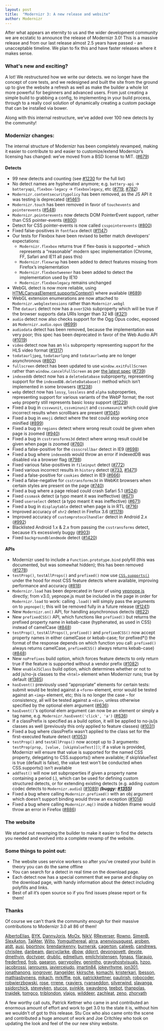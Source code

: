 ```yaml
---
layout: post
title:  "Modernizr 3: A new release and website"
author: Modernizr
---
```


After what appears an eternity to us and the wider development community we are ecstatic to announce the release of Modernizr 3.0! This is a massive release and from our last release almost 2.5 years have passed - an unacceptable timeline. We plan to fix this and have faster releases where it makes sense.

### What's new and exciting?

A lot! We restructured how we write our detects. we no longer have the concept of core tests, and we redesigned and built the site from the ground up to give the website a refresh as well as make the builder a whole lot more powerful for beginners and advanced users. From just creating a simple build to grabbing a config, to implementing in your build process, through to a really cool solution of dynamically creating a custom package that can be installed via bower.

Along with this internal restructure, we’ve added over 100 new detects by the community!

### Modernizr changes:

The internal structure of Modernizr has been completely revamped, making it easier to contribute to and easier to customize/extend
Modernizr’s licensing has changed: we’ve moved from a BSD license to MIT. ([#679](https://github.com/Modernizr/Modernizr/issues/679))

#### Detects

* 99 new detects and counting (see [#1230](https://github.com/Modernizr/Modernizr/issues/1230) for the full list)
* No detect names are hyphenated anymore; e.g. `battery-api` → `batteryapi`, `flexbox-legacy` → `flexboxlegacy`, etc ([#719](https://github.com/Modernizr/Modernizr/issues/719), [#782](https://github.com/Modernizr/Modernizr/issues/782))
* `Modernizr.contentsecuritypolicy` has been removed, as the JS API it was testing is deprecated ([#1461](https://github.com/Modernizr/Modernizr/issues/1461))
* `Modernizr.touch` has been removed in favor of `touchevents` and `pointerevents` ([#548](https://github.com/Modernizr/Modernizr/issues/548))
* `Modernizr.pointerevents` now detects DOM PointerEvent support, rather than CSS pointer-events ([#800](https://github.com/Modernizr/Modernizr/issues/800))
* Detect for CSS pointer-events is now called `csspointerevents` ([#800](https://github.com/Modernizr/Modernizr/issues/800))
* Fixed false-positives in `fontface` detect ([#1147](https://github.com/Modernizr/Modernizr/issues/1147))
* Our tests for Flexbox have been revised to better match developers’ expectations:
  * `Modernizr.flexbox` returns true if flex-basis is supported – which represents a “reasonable” modern spec implementation (Chrome, FF, Safari and IE11 all pass this)
  * `Modernizr.flexwrap` has been added to detect features missing from Firefox’s implementation
  * `Modernizr.flexboxtweener` has been added to detect the implementation used by IE10
  * `Modernizr.flexboxlegacy` remains unchanged
* WebGL detect is now more reliable, using [HTMLCanvasElement.supportsContext()](http://www.w3.org/TR/2013/WD-html51-20130528/embedded-content-0.html#dom-canvas-supportscontext) where available ([#689](https://github.com/Modernizr/Modernizr/issues/689))
* WebGL extension enumerations are now attached to `Modernizr.webglextensions` rather than `Modernizr.webgl`
* The `datauri` detect now has a `over32kb` subproperty which will be true if the browser supports data URIs longer than 32 kB ([#321](https://github.com/Modernizr/Modernizr/issues/321))
* `audio` detect now also checks support for the Ogg Opus codec, exposed as `Modernizr.audio.opus` ([#699](https://github.com/Modernizr/Modernizr/issues/699))
* `audiodata` detect has been removed, because the implementation was very poor; this spec has been deprecated in favor of the Web Audio API ([#1019](https://github.com/Modernizr/Modernizr/issues/1019))
* `video` detect now has an `hls` subproperty representing support for the HLS video format ([#1317](https://github.com/Modernizr/Modernizr/issues/1317))
* `todataurljpeg`, `todataurlpng` and `todataurlwebp` are no longer asynchronous ([#802](https://github.com/Modernizr/Modernizr/issues/802))
* `fullscreen` detect has been updated to use `window.exitFullScreen` rather than `window.cancelFullScreen` as per [the latest spec](http://www.w3.org/TR/fullscreen/) ([#739](https://github.com/Modernizr/Modernizr/issues/739))
* `indexeddb` detect now has a `deletedatabase` subproperty, representing support for the `indexedDB.deleteDatabase()` method which isn’t implemented in some browsers ([#1238](https://github.com/Modernizr/Modernizr/issues/1238))
* `webp` detect now has `lossy`, `lossless` and `alpha` subproperties, representing support for various variants of the WebP format; the root `webp` property still represents basic lossy support ([#1229](https://github.com/Modernizr/Modernizr/issues/1229))
* Fixed a bug in `cssvwunit`, `cssvminunit` and `cssvmaxunit` which could give incorrect results when scrollbars are present ([#1045](https://github.com/Modernizr/Modernizr/issues/1045))
* Fixed a bug in `emoji` detect where the test could stop working once minified ([#899](https://github.com/Modernizr/Modernizr/issues/899))
* Fixed a bug in `regions` detect where wrong result could be given when page is zoomed ([#940](https://github.com/Modernizr/Modernizr/issues/940))
* Fixed a bug in `csstransforms3d` detect where wrong result could be given when page is zoomed ([#760](https://github.com/Modernizr/Modernizr/issues/760))
* Fixed a false-positive for the `cssscrollbar` detect in IE9 ([#698](https://github.com/Modernizr/Modernizr/issues/698))
* Fixed a bug where `indexeddb` would throw an error if indexedDB was disabled via a browser flag ([#798](https://github.com/Modernizr/Modernizr/issues/798))
* Fixed various false-positives in `fileinput` detect ([#772](https://github.com/Modernizr/Modernizr/issues/772))
* Fixed various incorrect results in `history` detect ([#733](https://github.com/Modernizr/Modernizr/issues/733), [#1471](https://github.com/Modernizr/Modernizr/issues/1471))
* Fixed a false-positive for `cookies` detect in IE9 ([#666](https://github.com/Modernizr/Modernizr/issues/666))
* Fixed a false-negative for `csstransforms3d` in WebKit browsers when certain styles are present on the page ([#740](https://github.com/Modernizr/Modernizr/issues/740))
* Fixed a bug where a page reload could crash Safari 5.1 ([#524](https://github.com/Modernizr/Modernizr/issues/524))
* Fixed `cssmask` detect (a typo meant it was ineffective) ([#671](https://github.com/Modernizr/Modernizr/issues/671))
* Fixed `userselect` detect (a typo meant it was ineffective) ([#671](https://github.com/Modernizr/Modernizr/issues/671))
* Fixed a bug in `displaytable` detect when page is in RTL ([#716](https://github.com/Modernizr/Modernizr/issues/716))
* Improved accuracy of `xhr2` detect in Firefox 3.6 ([#1178](https://github.com/Modernizr/Modernizr/issues/1178))
* Improved accuracy of `customprotocolhandler` detect in Android 2.x ([#992](https://github.com/Modernizr/Modernizr/issues/992))
* Blacklisted Android 1.x & 2.x from passing the `csstransforms` detect, because it’s excessively buggy ([#903](https://github.com/Modernizr/Modernizr/issues/903))
* Fixed `backgroundblendmode` detect ([#1420](https://github.com/Modernizr/Modernizr/issues/1420))

#### APIs

* Modernizr used to include a `Function.prototype.bind` polyfill (this was documented, but was somewhat hidden); this has been removed ([#1278](https://github.com/Modernizr/Modernizr/issues/1278))
* `testProp()`, `testAllProps()` and `prefixed()` now use [`CSS.supports()`](https://developer.mozilla.org/en-US/docs/Web/API/CSS.supports) under the hood for most CSS feature detects where available, improving performance and accuracy ([#818](https://github.com/Modernizr/Modernizr/issues/818))
* `Modernizr.load` has been deprecated in favor of using [yepnope.js](http://yepnopejs.com/) directly; from v3.0, yepnope.js must be included in the page in order for `Modernizr.load` to work: calling `.load()` will simply pass the arguments on to `yepnope()`; this will be removed fully in a future release ([#1241](https://github.com/Modernizr/Modernizr/issues/1241))
* New `Modernizr.on()` API, for handling asynchronous detects ([#622](https://github.com/Modernizr/Modernizr/issues/622))
* New `prefixedCSS()` API, which functions like `prefixed()` but returns the prefixed property name in kebab-case (hyphenated, as used in CSS) instead of camelCase ([#848](https://github.com/Modernizr/Modernizr/issues/848))
* `testProp()`, `testAllProps()`, `prefixed()` and `prefixedCSS()` now accept property names in either camelCase or kebab-case; for prefixed*() the format of the response depends on which function you call: `prefixed()` always returns camelCase, `prefixedCSS()` always returns kebab-case) ([#848](https://github.com/Modernizr/Modernizr/issues/848))
* New `noPrefixes` build option, which forces feature detects to only return true if the feature is supported without a vendor prefix ([#1082](https://github.com/Modernizr/Modernizr/issues/1082))
* New `enableJSClass` build option, which determines whether or not to add js/no-js classes to the `<html>` element when Modernizr runs; true by default ([#1385](https://github.com/Modernizr/Modernizr/issues/1385))
* `hasEvent()` previously used “appropriate” elements for certain tests: submit would be tested against a `<form>` element, error would be tested against an `<img>` element, etc; this is no longer the case – for consistency, all will be tested against a `<div>`, unless otherwise specified by the optional elem argument ([#636](https://github.com/Modernizr/Modernizr/issues/636))
* `hasEvent()`'s optional elem argument can now be an element or simply a tag name, e.g. `Modernizr.hasEvent('click', 'a')` ([#636](https://github.com/Modernizr/Modernizr/issues/636))
* If a classPrefix is specified as a build option, it will be applied to no-js/js classes as well (previously this only applied to feature classes) ([#1031](https://github.com/Modernizr/Modernizr/issues/1031))
* Fixed a bug where classPrefix wasn’t applied to the class set for the first-executed feature detect ([#1053](https://github.com/Modernizr/Modernizr/issues/1053))
* `testProp()` and `testAllProps()` now accept up to 3 arguments: `testProp(prop, [value, [skipValueTest]])`; if a value is provided, Modernizr will ensure that value is supported for the named CSS property, delegating to CSS.supports() where available; if skipValueTest is true (default is false), the value test won’t be conducted when CSS.supports() isn’t available
* `addTest()` will now set subproperties if given a property name containing a period (.), which can be used for defining custom structured detects, or for extending existing detects (e.g. adding custom codec detects to `Modernizr.audio`) ([#1089](https://github.com/Modernizr/Modernizr/issues/1089)) ***(buggy: [#1355](https://github.com/Modernizr/Modernizr/issues/1355))***
* Fixed a bug where calling `Modernizr.prefixed()` with an obj argument which doesn’t support binding would throw an exception ([#1014](https://github.com/Modernizr/Modernizr/issues/1014))
* Fixed a bug where calling `Modernizr.mq()` inside a hidden iframe would throw an error in Firefox ([#886](https://github.com/Modernizr/Modernizr/issues/886))

### The website

We started out revamping the builder to make it easier to find the detects you needed and evolved into a complete revamp of the website.

### Some things to point out:

* The website uses service workers so after you’ve created your build in theory you can do the same offline
* You can search for a detect in real time on the download page.
* Each detect now has a special comment that we parse and display on the download page, with handy information about the detect including polyfills and links.
* Best of all it’s open source so if you find issues please report or fix them!

### Thanks

Of course we can't thank the community enough for their massive contributions to Modernizr 3.0 all 86 of them!

[AlbertoElias](https://github.com/AlbertoElias), [BYK](https://github.com/BYK), [DannyJoris](https://github.com/DannyJoris), [MoOx](https://github.com/MoOx), [NikV](https://github.com/NikV), [RReverser](https://github.com/RReverser), [Rowno](https://github.com/Rowno), [SimenB](https://github.com/SimenB), [SlexAxton](https://github.com/SlexAxton), [TalAter](https://github.com/TalAter), [Wilto](https://github.com/Wilto), [Yomguithereal](https://github.com/Yomguithereal), [alrra](https://github.com/alrra), [anenviousguest](https://github.com/anenviousguest), [aroben](https://github.com/aroben), [atdt](https://github.com/atdt), [ausi](https://github.com/ausi), [bportnoy](https://github.com/bportnoy), [brendankenny](https://github.com/brendankenny), [burnersk](https://github.com/burnersk), [cagerton](https://github.com/cagerton), [calweb](https://github.com/calweb), [candrews](https://github.com/candrews), [chrisjlee](https://github.com/chrisjlee), [danbeam](https://github.com/danbeam), [darcyclarke](https://github.com/darcyclarke), [dbow](https://github.com/dbow), [ddprrt](https://github.com/ddprrt), [devongovett](https://github.com/devongovett), [devote](https://github.com/devote), [dmethvin](https://github.com/dmethvin), [doctyper](https://github.com/doctyper), [drublic](https://github.com/drublic), [edmellum](https://github.com/edmellum), [emilchristensen](https://github.com/emilchristensen), [fgnass](https://github.com/fgnass), [filaraujo](https://github.com/filaraujo), [frederfred](https://github.com/frederfred), [frob](https://github.com/frob), [gaearon](https://github.com/gaearon), [garrypolley](https://github.com/garrypolley), [genintho](https://github.com/genintho), [grayghostvisuals](https://github.com/grayghostvisuals), [hzoo](https://github.com/hzoo), [jacobrossi](https://github.com/jacobrossi), [janroures](https://github.com/janroures), [javiercejudo](https://github.com/javiercejudo), [jmartin84](https://github.com/jmartin84), [jokeyrhyme](https://github.com/jokeyrhyme), [jon301](https://github.com/jon301), [jonathanong](https://github.com/jonathanong), [jongrover](https://github.com/jongrover), [jtangelder](https://github.com/jtangelder), [kkirsche](https://github.com/kkirsche), [komachi](https://github.com/komachi), [kristerkari](https://github.com/kristerkari), [lbesson](https://github.com/lbesson), [mathiasbynens](https://github.com/mathiasbynens), [mikach](https://github.com/mikach), [mrkiffie](https://github.com/mrkiffie), [nok](https://github.com/nok), [patrickkettner](https://github.com/patrickkettner), [paulirish](https://github.com/paulirish), [robocoder](https://github.com/robocoder), [robwierzbowski](https://github.com/robwierzbowski), [rose](https://github.com/rose), [rrrene](https://github.com/rrrene), [rxaviers](https://github.com/rxaviers), [ryanseddon](https://github.com/ryanseddon), [silverwind](https://github.com/silverwind), [slavanga](https://github.com/slavanga), [ssidorchick](https://github.com/ssidorchick), [steveyken](https://github.com/steveyken), [stucox](https://github.com/stucox), [svinkle](https://github.com/svinkle), [swaydeng](https://github.com/swaydeng), [teebot](https://github.com/teebot), [thanpolas](https://github.com/thanpolas), [tnajdek](https://github.com/tnajdek), [tomgco](https://github.com/tomgco), [triblondon](https://github.com/triblondon), [vlajos](https://github.com/vlajos), [wilddeer](https://github.com/wilddeer), [zachleat](https://github.com/zachleat), [zeno](https://github.com/zeno), [zhorvath](https://github.com/zhorvath)

A few worthy call outs, Patrick Kettner who came in and contributed an enormous amount of effort and work to get 3.0 to the state it is, without him we wouldn't of got to this release. Stu Cox who also came onto the scene and contributed a huge amount of work and Joe Critchley who took on updating the look and feel of the our new shiny website.
